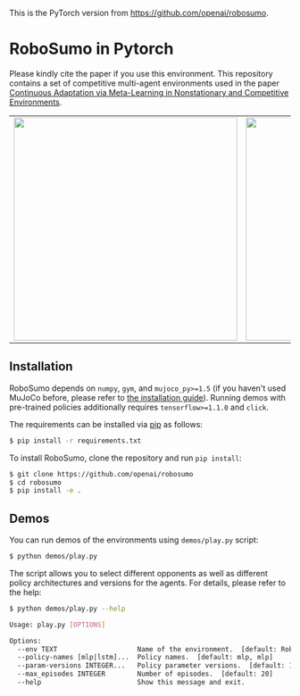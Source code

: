 This is the PyTorch version from https://github.com/openai/robosumo.

RoboSumo in Pytorch
========
Please kindly cite the paper if you use this environment.
This repository contains a set of competitive multi-agent environments used in the paper [Continuous Adaptation via Meta-Learning in Nonstationary and Competitive Environments](https://arxiv.org/abs/1710.03641).

<table>
    <tr>
        <td><img src="/assets/robosumo1.gif?raw=true" width="400"></td>
        <td><img src="/assets/robosumo2.gif?raw=true" width="400"></td>
    </tr>
</table>

## Installation

RoboSumo depends on `numpy`, `gym`, and `mujoco_py>=1.5` (if you haven't used MuJoCo before, please refer to [the installation guide](https://github.com/openai/mujoco-py)).
Running demos with pre-trained policies additionally requires `tensorflow>=1.1.0` and `click`.

The requirements can be installed via [pip](https://pypi.python.org/pypi/pip) as follows:

```bash
$ pip install -r requirements.txt
```

To install RoboSumo, clone the repository and run `pip install`:

```bash
$ git clone https://github.com/openai/robosumo
$ cd robosumo
$ pip install -e .
```

## Demos

You can run demos of the environments using `demos/play.py` script:

```bash
$ python demos/play.py
```

The script allows you to select different opponents as well as different policy architectures and versions for the agents.
For details, please refer to the help:

```bash
$ python demos/play.py --help

Usage: play.py [OPTIONS]

Options:
  --env TEXT                    Name of the environment.  [default: RoboSumo-Ant-vs-Ant-v0]
  --policy-names [mlp|lstm]...  Policy names.  [default: mlp, mlp]
  --param-versions INTEGER...   Policy parameter versions.  [default: 1, 1]
  --max_episodes INTEGER        Number of episodes.  [default: 20]
  --help                        Show this message and exit.
```
